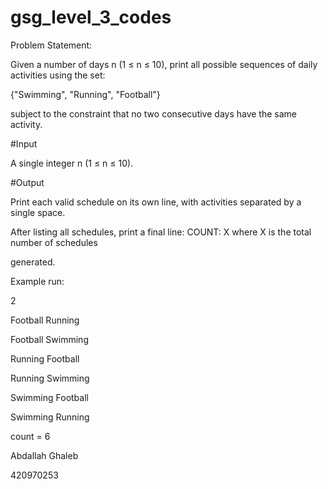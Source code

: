 # gsg_level_3_codes



Problem Statement:

Given a number of days n (1 ≤ n ≤ 10), print all possible sequences of daily activities using the set:

{"Swimming", "Running", "Football"}

subject to the constraint that no two consecutive days have the same activity.



#Input 

A single integer n (1 ≤ n ≤ 10).



#Output 

Print each valid schedule on its own line, with activities separated by a single space. 

After listing all schedules, print a final line: COUNT: X where X is the total number of schedules 

generated. 



Example run: 

2 

Football Running 

Football Swimming 

Running Football 

Running Swimming 

Swimming Football 

Swimming Running 

count = 6 


Abdallah Ghaleb 

420970253
